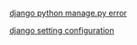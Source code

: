 [django python manage.py error](http://stackoverflow.com/questions/38578746/django-not-creating-tables-table-django-session-does-not-exist)

[django setting configuration](https://dev.mysql.com/doc/connector-python/en/connector-python-django-backend.html)